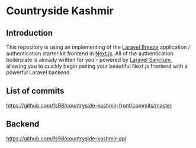 # Countryside Kashmir

## Introduction

This repository is using an implementing of the [Laravel Breeze](https://laravel.com/docs/starter-kits) application / authentication starter kit frontend in [Next.js](https://nextjs.org). All of the authentication boilerplate is already written for you - powered by [Laravel Sanctum](https://laravel.com/docs/sanctum), allowing you to quickly begin pairing your beautiful Next.js frontend with a powerful Laravel backend.

## List of commits

https://github.com/fs98/countryside-kashmir-front/commits/master

## Backend

https://github.com/fs98/countryside-kashmir-api

